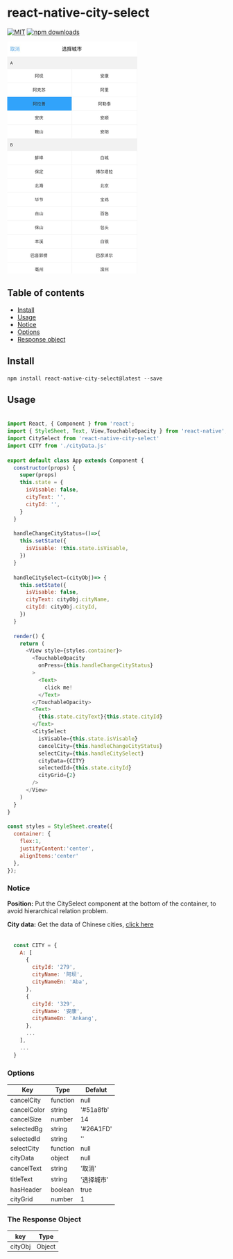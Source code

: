 # react-native-city-select
[![MIT](https://img.shields.io/dub/l/vibe-d.svg)](https://github.com/ryanyu104/react-native-city-select/blob/master/LICENSE.md)
[![npm downloads](https://img.shields.io/npm/dm/react-native-city-select.svg)](https://www.npmjs.com/package/react-native-city-select)

![ui](./ui.png )

## Table of contents
- [Install](#install)
- [Usage](#usage)
- [Notice](#notice)
- [Options](#options)
- [Response object](#the-response-object)

## Install

`npm install react-native-city-select@latest --save`

## Usage

```javascript

import React, { Component } from 'react';
import { StyleSheet, Text, View,TouchableOpacity } from 'react-native';
import CitySelect from 'react-native-city-select'
import CITY from './cityData.js'

export default class App extends Component {
  constructor(props) {
    super(props)
    this.state = {
      isVisable: false,
      cityText: '',
      cityId: '',
    }
  }

  handleChangeCityStatus=()=>{
    this.setState({
      isVisable: !this.state.isVisable,
    })
  }

  handleCitySelect=(cityObj)=> {
    this.setState({
      isVisable: false,
      cityText: cityObj.cityName,
      cityId: cityObj.cityId,
    })
  }

  render() {
    return (
      <View style={styles.container}>
        <TouchableOpacity
          onPress={this.handleChangeCityStatus}
        >
          <Text>
            click me!
          </Text>
        </TouchableOpacity>
        <Text>
          {this.state.cityText}{this.state.cityId}
        </Text>
        <CitySelect
          isVisable={this.state.isVisable}
          cancelCity={this.handleChangeCityStatus}
          selectCity={this.handleCitySelect}
          cityData={CITY}
          selectedId={this.state.cityId}
          cityGrid={2}
        />
      </View>
    )
  }
}

const styles = StyleSheet.create({
  container: {
    flex:1,
    justifyContent:'center',
    alignItems:'center'
  },
});


```

### Notice

<b>Position:</b> Put the CitySelect component at the bottom of the container, to avoid hierarchical relation problem.

<b>City data:</b> Get the data of Chinese cities, [click here](https://github.com/ryanyu104/react-native-city-select/blob/master/cityData.js)


```javascript

  const CITY = {
    A: [
      {
        cityId: '279',
        cityName: '阿坝',
        cityNameEn: 'Aba',
      },
      {
        cityId: '329',
        cityName: '安康',
        cityNameEn: 'Ankang',
      },
      ...
    ],
    ...
  }

```


### Options

Key | Type | Defalut
------ | ---- |  ----
cancelCity | function | null
cancelColor | string | '#51a8fb'
cancelSize | number | 14
selectedBg | string | '#26A1FD'
selectedId | string | ''
selectCity | function | null
cityData | object | null
cancelText | string | '取消'
titleText | string | '选择城市'
hasHeader | boolean | true
cityGrid | number | 1



### The Response Object

key | Type
------  | ----------------------
cityObj | Object

